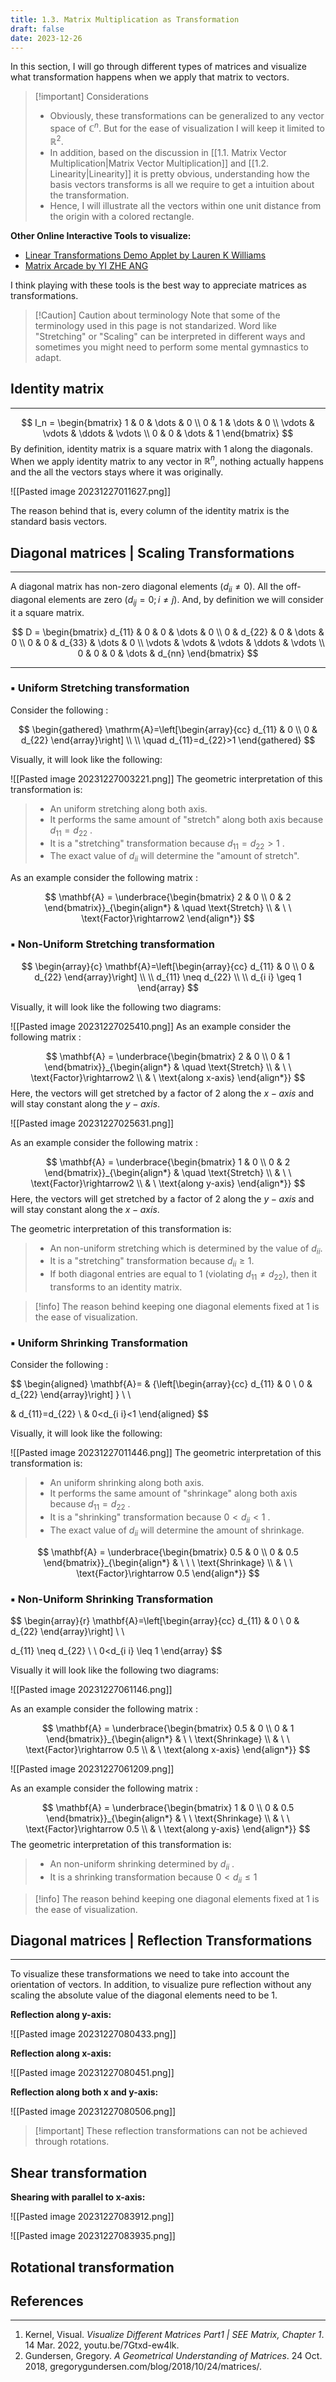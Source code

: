 ```yaml
---
title: 1.3. Matrix Multiplication as Transformation
draft: false
date: 2023-12-26
---
```

In this section, I will go through different types of matrices and visualize what transformation happens when we apply that matrix to vectors. 


> [!important] Considerations
>  - Obviously, these transformations can be generalized to any vector space of $\mathbb{C}^n$. But for the ease of visualization I will keep it limited to $\mathbb{R}^2$.
>  - In addition, based on the discussion in [[1.1. Matrix Vector Multiplication|Matrix Vector Multiplication]] and [[1.2. Linearity|Linearity]]  it is pretty obvious, understanding how the basis vectors transforms is all we require to get a intuition about the transformation.
>  -  Hence, I will illustrate all the vectors within one unit distance from the origin with a colored rectangle.


**Other Online Interactive Tools to visualize:**

- [Linear Transformations Demo Applet by Lauren K Williams](https://www.integral-domain.org/lwilliams/Applets/algebra/linearTransformations.php)
- [Matrix Arcade by YI ZHE ANG](https://yizhe-ang.github.io/matrix-explorable//)

I think  playing with these tools is the best way to appreciate matrices as transformations.

> [!Caution] Caution about terminology
> Note that some of the terminology used in this page is not standarized. Word like "Stretching" or "Scaling" can be interpreted in different ways and sometimes you might need to perform some mental gymnastics to adapt.

## Identity matrix
----
$$
 I_n = \begin{bmatrix} 1 & 0 & \dots & 0 \\ 0 & 1 & \dots & 0 \\ \vdots & \vdots & \ddots & \vdots \\ 0 & 0 & \dots & 1 \end{bmatrix} 
$$
By definition, identity matrix is a square matrix with $1$ along the diagonals.
When we apply identity matrix to any vector in $\mathbb{R}^n$,  nothing actually happens and the all the vectors stays where it was originally.

![[Pasted image 20231227011627.png]]

The reason behind that is, every column of the identity matrix is the standard basis vectors. 

## Diagonal matrices | Scaling Transformations
-----
A diagonal matrix has non-zero diagonal elements ($d_{ii}\neq 0$). All the off-diagonal elements are zero ($d_{ij}=0; i\neq j$). And, by definition we will consider it a square matrix.

$$
D = \begin{bmatrix} d_{11} & 0 & 0 & \dots & 0 \\ 0 & d_{22} & 0 & \dots & 0 \\ 0 & 0 & d_{33} & \dots & 0 \\ \vdots & \vdots & \vdots & \ddots & \vdots \\ 0 & 0 & 0 & \dots & d_{nn} \end{bmatrix}
$$
 
----
### ▪ Uniform Stretching transformation

Consider the following :

$$
\begin{gathered}
\mathrm{A}=\left[\begin{array}{cc}
d_{11} & 0 \\
0 & d_{22}
\end{array}\right] \\
\\
\quad d_{11}=d_{22}>1
\end{gathered}
$$

Visually, it will look like the following:

![[Pasted image 20231227003221.png]]
The geometric interpretation of this transformation is:

> - An uniform stretching along both axis.
> - It performs the same amount of "stretch" along both axis because $d_{11}=d_{22}$ . 
> - It is a "stretching" transformation because $d_{11}=d_{22}>1$ .  
> - The exact value of $d_{ii}$ will determine the "amount of stretch". 
 
As an example consider the following matrix :

$$
\mathbf{A} = \underbrace{\begin{bmatrix}
2 & 0 \\
0 & 2
\end{bmatrix}}_{\begin{align*}
& \quad \text{Stretch} \\ & \ \ \text{Factor}\rightarrow2
\end{align*}} 
$$

### ▪ Non-Uniform Stretching transformation

$$
\begin{array}{c}
\mathbf{A}=\left[\begin{array}{cc}
d_{11} & 0 \\
0 & d_{22}
\end{array}\right] \\
\\
d_{11} \neq d_{22} \\
\\
d_{i i} \geq 1
\end{array}
$$

Visually, it will look like the following two diagrams: 

![[Pasted image 20231227025410.png]]
As an example consider the following matrix :

$$
\mathbf{A} = \underbrace{\begin{bmatrix}
2 & 0 \\
0 & 1
\end{bmatrix}}_{\begin{align*}
& \quad \text{Stretch} \\ & \ \ \text{Factor}\rightarrow2 \\ & \ \text{along x-axis}
\end{align*}} 
$$
Here, the vectors will get stretched by a factor of $2$ along the $x-axis$ and will stay constant along the $y-axis$.

![[Pasted image 20231227025631.png]]

As an example consider the following matrix :

$$
\mathbf{A} = \underbrace{\begin{bmatrix}
1 & 0 \\
0 & 2
\end{bmatrix}}_{\begin{align*}
& \quad \text{Stretch} \\ & \ \ \text{Factor}\rightarrow2 \\ & \ \text{along y-axis}
\end{align*}} 
$$
Here, the vectors will get stretched by a factor of $2$ along the $y-axis$ and will stay constant along the $x-axis$.


The geometric interpretation of this transformation is:

> - An non-uniform stretching which is determined by the value of $d_{ii}$. 
> - It is a "stretching" transformation because $d_{ii} \geq 1$.
> - If both diagonal entries are equal to $1$ (violating $d_{11} \neq d_{22}$), then it transforms to an identity matrix.


> [!info] The reason behind keeping one diagonal elements fixed at 1 is the ease of visualization. 
### ▪ Uniform Shrinking Transformation

Consider the following :

$$
\begin{aligned}
\mathbf{A}= & {\left[\begin{array}{cc}
d_{11} & 0 \\
0 & d_{22}
\end{array}\right] } \\
\\

& d_{11}=d_{22} \\
& 0<d_{i i}<1
\end{aligned}
$$

Visually, it will look like the following:

![[Pasted image 20231227011446.png]]
The geometric interpretation of this transformation is:

> - An uniform shrinking along both axis.
> -  It performs the same amount of "shrinkage" along both axis because $d_{11}= d_{22}$ .
> - It is a "shrinking" transformation because $0 < d_{ii}<1$ .
> - The exact value of $d_{ii}$ will determine the amount of shrinkage.

$$
\mathbf{A} = \underbrace{\begin{bmatrix}
0.5 & 0 \\
0 & 0.5
\end{bmatrix}}_{\begin{align*}
& \ \ \ \text{Shrinkage} \\ & \ \ \text{Factor}\rightarrow 0.5
\end{align*}} 
$$

### ▪ Non-Uniform Shrinking Transformation

$$
\begin{array}{r}
\mathbf{A}=\left[\begin{array}{cc}
d_{11} & 0 \\
0 & d_{22}
\end{array}\right] \\
\\

d_{11} \neq d_{22} \\
\\
0<d_{i i} \leq 1
\end{array}
$$

Visually it will look like the following two diagrams:

![[Pasted image 20231227061146.png]]

As an example consider the following matrix :

$$
\mathbf{A} = \underbrace{\begin{bmatrix}
0.5 & 0 \\
0 & 1
\end{bmatrix}}_{\begin{align*}
& \ \ \text{Shrinkage} \\ & \ \ \text{Factor}\rightarrow 0.5 \\ & \ \text{along x-axis}
\end{align*}} 
$$

![[Pasted image 20231227061209.png]]

As an example consider the following matrix :

$$
\mathbf{A} = \underbrace{\begin{bmatrix}
1 & 0 \\
0 & 0.5
\end{bmatrix}}_{\begin{align*}
& \ \ \text{Shrinkage} \\ & \ \ \text{Factor}\rightarrow 0.5 \\ & \ \text{along y-axis}
\end{align*}} 
$$
The geometric interpretation of this transformation is:

> - An non-uniform shrinking determined by  $d_{ii}$ .
> - It is a shrinking transformation because $0<d_{i i} \leq 1$


> [!info] The reason behind keeping one diagonal elements fixed at 1 is the ease of visualization. 

## Diagonal matrices | Reflection Transformations
---
To visualize these transformations we need to take into account the orientation of vectors. In addition, to visualize pure reflection without any scaling the absolute value of the diagonal elements need to be $1$.

**Reflection along y-axis:**

![[Pasted image 20231227080433.png]]

**Reflection along x-axis:**

![[Pasted image 20231227080451.png]]

**Reflection along both x and y-axis:**

![[Pasted image 20231227080506.png]]


> [!important] These reflection transformations can not be achieved through rotations.  
> 

## Shear transformation


**Shearing with parallel to x-axis:**

![[Pasted image 20231227083912.png]]

![[Pasted image 20231227083935.png]]
## Rotational transformation



## References
----
1. Kernel, Visual. _Visualize Different Matrices Part1 | SEE Matrix, Chapter 1_. 14 Mar. 2022, youtu.be/7Gtxd-ew4lk.
2. Gundersen, Gregory. _A Geometrical Understanding of Matrices_. 24 Oct. 2018, gregorygundersen.com/blog/2018/10/24/matrices/.